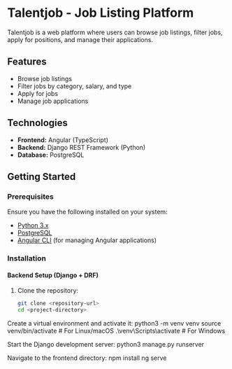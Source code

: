 # Talentjob - Job Listing Platform

Talentjob is a web platform where users can browse job listings, filter jobs, apply for positions, and manage their applications.

## Features
- Browse job listings
- Filter jobs by category, salary, and type
- Apply for jobs
- Manage job applications

## Technologies
- **Frontend:** Angular (TypeScript)
- **Backend:** Django REST Framework (Python)
- **Database:** PostgreSQL

## Getting Started

### Prerequisites

Ensure you have the following installed on your system:

- [Python 3.x](https://www.python.org/)
- [PostgreSQL](https://www.postgresql.org/)
- [Angular CLI](https://angular.io/cli) (for managing Angular applications)

### Installation

#### Backend Setup (Django + DRF)

1. Clone the repository:
   ```bash
   git clone <repository-url>
   cd <project-directory>

Create a virtual environment and activate it:
python3 -m venv venv
source venv/bin/activate  # For Linux/macOS
.\venv\Scripts\activate   # For Windows

Start the Django development server:
python3 manage.py runserver

Navigate to the frontend directory: 
npm install
ng serve



